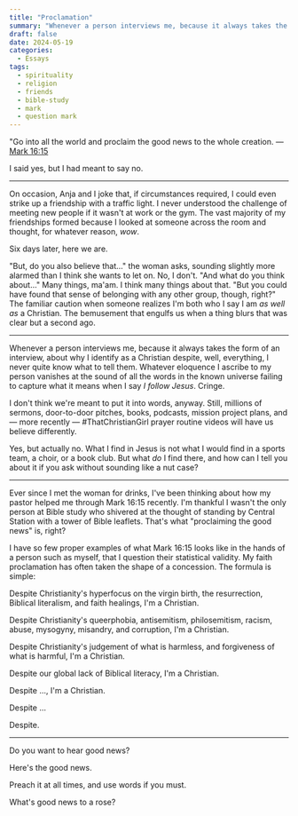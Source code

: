 ```yaml
---
title: "Proclamation"
summary: "Whenever a person interviews me, because it always takes the form of an interview, about why I identify as a Christian despite, well, everything, I never quite know what to tell them. Whatever eloquence I ascribe to my person vanishes at the sound of all the words in the known universe failing to capture what it means when I say _I follow Jesus_. Cringe."
draft: false
date: 2024-05-19
categories:
  - Essays
tags:
  - spirituality
  - religion
  - friends
  - bible-study
  - mark
  - question mark
---
```


"Go into all the world and proclaim the good news to the whole creation. — [Mark 16:15](https://www.biblegateway.com/passage/?search=Mark+16%3A15&version=NRSVA)

I said yes, but I had meant to say no.

---

On occasion, Anja and I joke that, if circumstances required, I could even strike up a friendship with a traffic light. I never understood the challenge of meeting new people if it wasn't at work or the gym. The vast majority of my friendships formed because I looked at someone across the room and thought, for whatever reason, _wow_.

Six days later, here we are.

"But, do you also believe that..." the woman asks, sounding slightly more alarmed than I think she wants to let on. No, I don't. "And what do you think about..." Many things, ma'am. I think many things about that. "But you could have found that sense of belonging with any other group, though, right?" The familiar caution when someone realizes I'm both who I say I am _as well as_ a Christian. The bemusement that engulfs us when a thing blurs that was clear but a second ago.

---

Whenever a person interviews me, because it always takes the form of an interview, about why I identify as a Christian despite, well, everything, I never quite know what to tell them. Whatever eloquence I ascribe to my person vanishes at the sound of all the words in the known universe failing to capture what it means when I say _I follow Jesus_. Cringe.

I don't think we're meant to put it into words, anyway. Still, millions of sermons, door-to-door pitches, books, podcasts, mission project plans, and — more recently — #ThatChristianGirl prayer routine videos will have us believe differently.

Yes, but actually no. What I find in Jesus is not what I would find in a sports team, a choir, or a book club. But what _do_ I find there, and how can I tell you about it if you ask without sounding like a nut case?

---

Ever since I met the woman for drinks, I've been thinking about how my pastor helped me through Mark 16:15 recently. I'm thankful I wasn't the only person at Bible study who shivered at the thought of standing by Central Station with a tower of Bible leaflets. That's what "proclaiming the good news" is, right?

I have so few proper examples of what Mark 16:15 looks like in the hands of a person such as myself, that I question their statistical validity. My faith proclamation has often taken the shape of a concession. The formula is simple:

Despite Christianity's hyperfocus on the virgin birth, the resurrection, Biblical literalism, and faith healings, I'm a Christian.

Despite Christianity's queerphobia, antisemitism, philosemitism, racism, abuse, mysogyny, misandry, and corruption, I'm a Christian.

Despite Christianity's judgement of what is harmless, and forgiveness of what is harmful, I'm a Christian.

Despite our global lack of Biblical literacy, I'm a Christian.

Despite ..., I'm a Christian.

Despite ...

Despite.

---

Do you want to hear good news?

Here's the good news.

Preach it at all times, and use words if you must.

What's good news to a rose?
